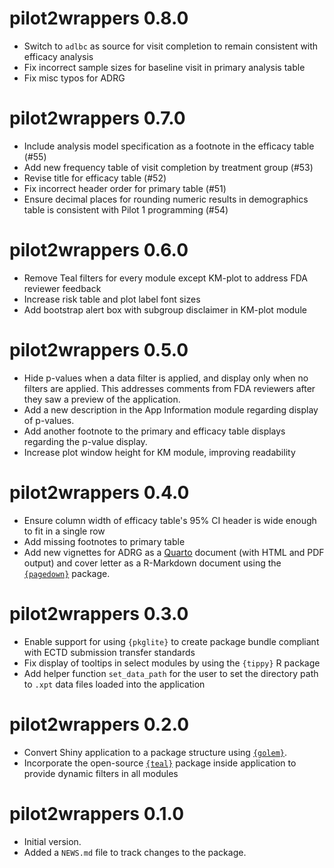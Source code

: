 # pilot2wrappers 0.8.0

- Switch to `adlbc` as source for visit completion to remain consistent with efficacy analysis
- Fix incorrect sample sizes for baseline visit in primary analysis table
- Fix misc typos for ADRG

# pilot2wrappers 0.7.0

- Include analysis model specification as a footnote in the efficacy table (#55)
- Add new frequency table of visit completion by treatment group (#53)
- Revise title for efficacy table (#52)
- Fix incorrect header order for primary table (#51)
- Ensure decimal places for rounding numeric results in demographics table is consistent with Pilot 1 programming (#54)

# pilot2wrappers 0.6.0

- Remove Teal filters for every module except KM-plot to address FDA reviewer feedback
- Increase risk table and plot label font sizes
- Add bootstrap alert box with subgroup disclaimer in KM-plot module

# pilot2wrappers 0.5.0

- Hide p-values when a data filter is applied, and display only when no filters are applied. This addresses comments from FDA reviewers after they saw a preview of the application.
- Add a new description in the App Information module regarding display of p-values.
- Add another footnote to the primary and efficacy table displays regarding the p-value display.
- Increase plot window height for KM module, improving readability

# pilot2wrappers 0.4.0

- Ensure column width of efficacy table's 95% CI header is wide enough to fit in a single row
- Add missing footnotes to primary table
- Add new vignettes for ADRG as a [Quarto](https://quarto.org/) document (with HTML and PDF output) and cover letter as a R-Markdown document using the [`{pagedown}`](https://pagedown.rbind.io/#letter)  package.

# pilot2wrappers 0.3.0

- Enable support for using `{pkglite}` to create package bundle compliant with ECTD submission transfer standards
- Fix display of tooltips in select modules by using the `{tippy}` R package
- Add helper function `set_data_path` for the user to set the directory path to `.xpt` data files loaded into the application

# pilot2wrappers 0.2.0

- Convert Shiny application to a package structure using [`{golem}`](https://thinkr-open.github.io/golem).
- Incorporate the open-source [`{teal}`](https://insightsengineering.github.io/teal/main) package inside application to provide dynamic filters in all modules

# pilot2wrappers 0.1.0

- Initial version.
- Added a `NEWS.md` file to track changes to the package.
